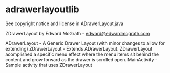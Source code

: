 adrawerlayoutlib
================

See copyright notice and license in ADrawerLayout.java

ZDrawerLayout by Edward McGrath - edward@edwardmcgrath.com

ADrawerLayout - A Generic Drawer Layout (with minor changes to allow for extending)
ZDrawerLayout - Extends ADrawerLayout.  ZDrawerLayout acomplished a specific menu effect where the menu items sit behind the content and grow forward as the drawer is scrolled open.
MainActivity - Sample activity that uses ZDrawerLayout
